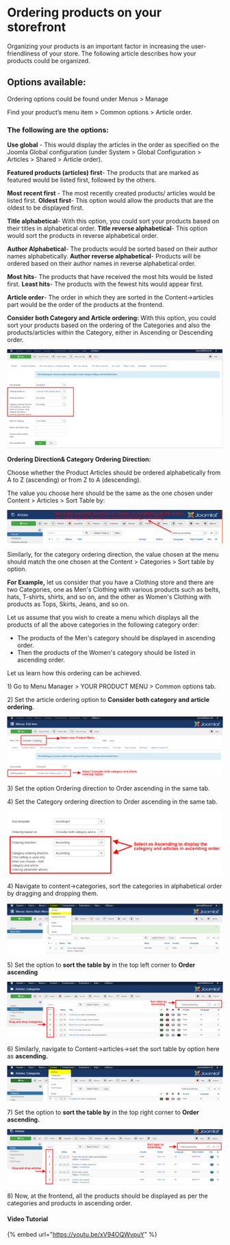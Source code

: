 # Ordering products on your storefront

Organizing your products is an important factor in increasing the user-friendliness of your store. The following article describes how your products could be organized.

## Options available: <a href="#options-available" id="options-available"></a>

Ordering options could be found under Menus > Manage&#x20;

Find your product’s menu item > Common options > Article order.

### The following are the options: <a href="#the-following-are-the-options" id="the-following-are-the-options"></a>

**Use global** - This would display the articles in the order as specified on the Joomla Global configuration (under System > Global Configuration > Articles > Shared > Article order).

**Featured products (articles) first**- The products that are marked as featured would be listed first, followed by the others.

**Most recent first** - The most recently created products/ articles would be listed first. **Oldest first**- This option would allow the products that are the oldest to be displayed first.

**Title alphabetical**- With this option, you could sort your products based on their titles in alphabetical order. **Title reverse alphabetical**- This option would sort the products in reverse alphabetical order.

**Author Alphabetical**- The products would be sorted based on their author names alphabetically. **Author reverse alphabetical**- Products will be ordered based on their author names in reverse alphabetical order.

**Most hits**- The products that have received the most hits would be listed first. **Least hits**- The products with the fewest hits would appear first.

**Article order**- The order in which they are sorted in the Content->articles part would be the order of the products at the frontend.

**Consider both Category and Article ordering:** With this option, you could sort your products based on the ordering of the Categories and also the products/articles within the Category, either in Ascending or Descending order.

![](../.gitbook/assets/commonoptionstab.png)

**Ordering Direction& Category Ordering Direction:**

Choose whether the Product Articles should be ordered alphabetically from A to Z (ascending) or from Z to A (descending).

The value you choose here should be the same as the one chosen under Content > Articles > Sort Table by:

![](../.gitbook/assets/selection_092.png)

Similarly, for the category ordering direction, the value chosen at the menu should match the one chosen at the Content > Categories > Sort table by option.

**For Example,** let us consider that you have a Clothing store and there are two Categories, one as Men's Clothing with various products such as belts, hats, T-shirts, shirts, and so on, and the other as Women's Clothing with products as Tops, Skirts, Jeans, and so on.

Let us assume that you wish to create a menu which displays all the products of all the above categories in the following category order:

* The products of the Men's category should be displayed in ascending order.
* Then the products of the Women's category should be listed in ascending order.

Let us learn how this ordering can be achieved.

1\) Go to Menu Manager > YOUR PRODUCT MENU > Common options tab.

2\) Set the article ordering option to **Consider both category and article ordering.**

![](../.gitbook/assets/ordering1.png)

3\) Set the option Ordering direction to Order ascending in the same tab.

4\) Set the Category ordering direction to Order ascending in the same tab.

![](../.gitbook/assets/ordering2.png)

4\) Navigate to content->categories, sort the categories in alphabetical order by dragging and dropping them.

![](../.gitbook/assets/ordering3.png)

5\) Set the option to **sort the table by** in the top left corner to **Order ascending**

![](../.gitbook/assets/ordering7.png)

6\) Similarly, navigate to Content->articles->set the sort table by option here as **ascending.**

![](../.gitbook/assets/ordering5.png)

7\) Set the option to **sort the table by** in the top right corner to **Order ascending.**

![](../.gitbook/assets/ordering6.png)

8\) Now, at the frontend, all the products should be displayed as per the categories and products in ascending order.

#### Video Tutorial

{% embed url="https://youtu.be/xV94OQWvpuY" %}
